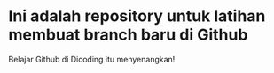 Ini adalah repository untuk latihan membuat branch baru di Github
==
Belajar Github di Dicoding itu menyenangkan!
